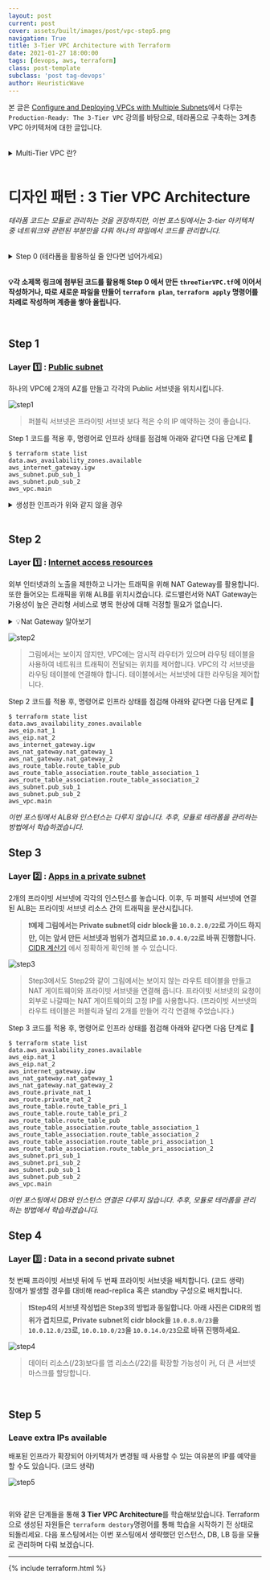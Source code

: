 ```yaml
---
layout: post
current: post
cover: assets/built/images/post/vpc-step5.png
navigation: True
title: 3-Tier VPC Architecture with Terraform
date: 2021-01-27 18:00:00
tags: [devops, aws, terraform]
class: post-template
subclass: 'post tag-devops'
author: HeuristicWave
---
```


본 글은 [Configure and Deploying VPCs with Multiple Subnets](https://www.aws.training/Details/eLearning?id=61799 )에서 다루는
`Production-Ready: The 3-Tier VPC` 강의를 바탕으로, 테라폼으로 구축하는 3계층 VPC 아키텍처에 대한 글입니다.

<br>

<details><summary markdown="span">Multi-Tier VPC 란?</summary>
<br>
VPC를 구축할 때 단일 계층 VPC에 모든 자원을 넣는다면, 네트워크에 접근할 수 있는 잠재적 공격자에게 자원이 노출됩니다. 이를 보완하기 위해 서브넷으로
다중 계층 VPC 아키텍처를 만들어 방어 계층을 이룰 수 있습니다.

![multiTier](../../assets/built/images/post/Multi-tier VPC.png)
</details>

<br>

# 디자인 패턴 : 3 Tier VPC Architecture

*테라폼 코드는 모듈로 관리하는 것을 권장하지만, 이번 포스팅에서는 3-tier 아키텍처 중 네트워크와 관련된 부분만을 다뤄 하나의 파일에서 코드를 관리합니다.*

<br>

<details><summary markdown="span">Step 0 (테라폼을 활용하실 줄 안다면 넘어가세요)</summary>

## Step 0

아키텍처를 구성할 폴더를 만들고 `provider`를 주입합니다.
```shell
mkdir architecture
cd architecture
terraform init
touch threeTierVPC.tf
```
`threeTierVPC.tf`에 벤더 정보를 작성합니다.
```terraform
provider "aws" {
  region = "ap-northeast-2"
}
```
명령어`terraform plan`, `terraform apply`를 통해, 오류 없이 통과하는 화면을 확인하고 다음 단계로 🚀
<br>
> `terraform apply`로 인프라를 반영 할때, `-auto-approve`옵션을 주면 `yes`입력 없이 진행 할 수 있습니다. 그러나 `yes`를 입력하기 전, 한번 더 검토할 수 있는 기회가 있으므로 권장하지 않습니다.
</details>

<br>

**💡각 소제목 링크에 첨부된 코드를 활용해 Step 0 에서 만든 `threeTierVPC.tf`에 이어서 작성하거나, 따로 새로운 파일을 만들어 `terraform plan`, `terraform apply` 명령어를 차례로 작성하며 계층을 쌓아 올립니다.**

<br>

## Step 1
### Layer 1️⃣ : [Public subnet](https://github.com/heuristicwave/TIL-DevOps/blob/main/IaC/Terraform/code/3-Tier%20VPC/step1.tf)

하나의 VPC에 2개의 AZ를 만들고 각각의 Public 서브넷을 위치시킵니다.

![step1](../../assets/built/images/post/vpc-step1.png)

> 퍼블릭 서브넷은 프라이빗 서브넷 보다 적은 수의 IP 예약하는 것이 좋습니다.

Step 1 코드를 적용 후, 명령어로 인프라 상태를 점검해 아래와 같다면 다음 단계로 🚀
```shell
$ terraform state list
data.aws_availability_zones.available
aws_internet_gateway.igw
aws_subnet.pub_sub_1
aws_subnet.pub_sub_2
aws_vpc.main
```

<details><summary markdown="span">생성한 인프라가 위와 같지 않을 경우</summary>

실수로 의도치 않은 인프라가 프로비저닝 되었다면 2가지 방법을 통해 원 상태로 복구 할 수 있습니다.
1. `terraform destroy` 명령어로 특정 인프라만 되돌리거나 프로비저닝 하고싶은 경우, `-target` 옵션과 함께 resource 명으로 명령어를 작성합니다. <br>
   *예시) terraform destory -target aws_vpc.main*
2. 잘못 작성한 코드를 수정 후, `terraform apply`명령어를 적용하여 최신 상태의 인프라를 반영합니다.

</details>

<br>

## Step 2
### Layer 1️⃣ : [Internet access resources](https://github.com/heuristicwave/TIL-DevOps/blob/main/IaC/Terraform/code/3-Tier%20VPC/step2.tf)

외부 인터넷과의 노출을 제한하고 나가는 트래픽을 위해 NAT Gateway를 활용합니다. 또한 들어오는 트래픽을 위해 ALB를 위치시켰습니다.
로드밸런서와 NAT Gateway는 가용성이 높은 관리형 서비스로 병목 현상에 대해 걱정할 필요가 없습니다.

<details><summary markdown="span">💡Nat Gateway 알아보기</summary>
<br>
NAT(네트워크 주소 변환) 게이트웨이를 사용하면 프라이빗 서브넷의 인스턴스를 인터넷 또는 기타 AWS 서비스에 연결하는 한편, 인터넷에서 해당 인스턴스와의 연결을 시작하지 못하게 할 수 있습니다.
NAT 게이트웨이를 만들려면 NAT 게이트웨이가 속할 퍼블릭 서브넷을 지정해야 하기 때문에 Step2에서 우선적으로 생성합니다.

[도큐먼트로 더 알아보기](https://docs.aws.amazon.com/ko_kr/vpc/latest/userguide/vpc-nat-gateway.html)

</details>

![step2](../../assets/built/images/post/vpc-step2.png)

> 그림에서는 보이지 않지만, VPC에는 암시적 라우터가 있으며 라우팅 테이블을 사용하여 네트워크 트래픽이 전달되는 위치를 제어합니다.
> VPC의 각 서브넷을 라우팅 테이블에 연결해야 합니다. 테이블에서는 서브넷에 대한 라우팅을 제어합니다.

Step 2 코드를 적용 후, 명령어로 인프라 상태를 점검해 아래와 같다면 다음 단계로 🚀

```shell
$ terraform state list
data.aws_availability_zones.available
aws_eip.nat_1
aws_eip.nat_2
aws_internet_gateway.igw
aws_nat_gateway.nat_gateway_1
aws_nat_gateway.nat_gateway_2
aws_route_table.route_table_pub
aws_route_table_association.route_table_association_1
aws_route_table_association.route_table_association_2
aws_subnet.pub_sub_1
aws_subnet.pub_sub_2
aws_vpc.main
```

*이번 포스팅에서 ALB와 인스턴스는 다루지 않습니다. 추후, 모듈로 테라폼을 관리하는 방법에서 학습하겠습니다.* <br>

## Step 3
### Layer 2️⃣️ : [Apps in a private subnet](https://github.com/heuristicwave/TIL-DevOps/blob/main/IaC/Terraform/code/3-Tier%20VPC/step3.tf)


2개의 프라이빗 서브넷에 각각의 인스턴스를 놓습니다. 이후, 두 퍼블릭 서브넷에 연결된 ALB는 프라이빗 서브넷 리소스 간의 트래픽을 분산시킵니다.

> **❗️예제 그림에서는 Private subnet의 cidr block을 `10.0.2.0/22`로 가이드 하지만, 이는 앞서 만든 서브넷과 범위가 겹치므로 `10.0.4.0/22`로 바꿔 진행합니다.**
> [CIDR 계산기](https://www.ipaddressguide.com/cidr) 에서 정확하게 확인해 볼 수 있습니다.


![step3](../../assets/built/images/post/vpc-step3.png)

> Step3에서도 Step2와 같이 그림에서는 보이지 않는 라우트 테이블을 만들고 NAT 게이트웨이와 프라이빗 서브넷을 연결해 줍니다.
> 프라이빗 서브넷의 요청이 외부로 나갈때는 NAT 게이트웨이의 고정 IP를 사용합니다.
> (프라이빗 서브넷의 라우트 테이블은 퍼블릭과 달리 2개를 만들어 각각 연결해 주었습니다.)

Step 3 코드를 적용 후, 명령어로 인프라 상태를 점검해 아래와 같다면 다음 단계로 🚀
```shell
$ terraform state list
data.aws_availability_zones.available
aws_eip.nat_1
aws_eip.nat_2
aws_internet_gateway.igw
aws_nat_gateway.nat_gateway_1
aws_nat_gateway.nat_gateway_2
aws_route.private_nat_1
aws_route.private_nat_2
aws_route_table.route_table_pri_1
aws_route_table.route_table_pri_2
aws_route_table.route_table_pub
aws_route_table_association.route_table_association_1
aws_route_table_association.route_table_association_2
aws_route_table_association.route_table_pri_association_1
aws_route_table_association.route_table_pri_association_2
aws_subnet.pri_sub_1
aws_subnet.pri_sub_2
aws_subnet.pub_sub_1
aws_subnet.pub_sub_2
aws_vpc.main
```

*이번 포스팅에서 DB와 인스턴스 연결은 다루지 않습니다. 추후, 모듈로 테라폼을 관리하는 방법에서 학습하겠습니다.* <br>

## Step 4
### Layer 3️⃣ : Data in a second private subnet

첫 번째 프라이빗 서브넷 뒤에 두 번째 프라이빗 서브넷을 배치합니다. (코드 생략) <br>
장애가 발생할 경우를 대비해 read-replica 혹은 standby 구성으로 배치합니다.

> **❗Step4의 서브넷 작성법은 Step3의 방법과 동일합니다. 아래 사진은 CIDR의 범위가 겹치므로, Private subnet의 cidr block을 `10.0.8.0/23`을 `10.0.12.0/23`로, `10.0.10.0/23`을 `10.0.14.0/23`으로 바꿔 진행하세요.**

![step4](../../assets/built/images/post/vpc-step4.png)

> 데이터 리소스(/23)보다를 앱 리소스(/22)를 확장할 가능성이 커, 더 큰 서브넷 마스크를 할당합니다.

<br>

## Step 5
### Leave extra IPs available 

배포된 인프라가 확장되어 아키텍처가 변경될 때 사용할 수 있는 여유분의 IP를 예약을 할 수도 있습니다. (코드 생략)

![step5](../../assets/built/images/post/vpc-step5.png)

<br>

위와 같은 단계들을 통해 **3 Tier VPC Architecture**를 학습해보았습니다.
Terraform으로 생성된 자원들은 `terraform destory`명령어를 통해 학습을 시작하기 전 상태로 되돌리세요.
다음 포스팅에서는 이번 포스팅에서 생략했던 인스턴스, DB, LB 등을 모듈로 관리하며 다뤄 보겠습니다.

---

{% include terraform.html %}
